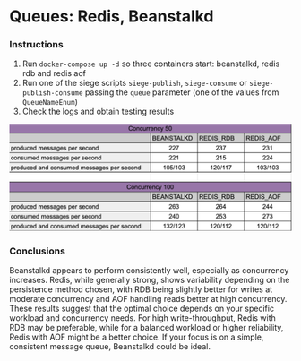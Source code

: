 # Queues: Redis, Beanstalkd

### Instructions
1. Run `docker-compose up -d` so three containers start: beanstalkd, redis rdb and redis aof
2. Run one of the siege scripts `siege-publish`, `siege-consume` or `siege-publish-consume` passing the `queue` parameter (one of the values from `QueueNameEnum`)
3. Check the logs and obtain testing results

![img.png](images/img.png)

### Conclusions
Beanstalkd appears to perform consistently well, especially as concurrency increases. 
Redis, while generally strong, shows variability depending on the persistence method chosen, with RDB being slightly better for writes at moderate concurrency and AOF handling reads better at high concurrency.
These results suggest that the optimal choice depends on your specific workload and concurrency needs. For high write-throughput, Redis with RDB may be preferable, while for a balanced workload or higher reliability, Redis with AOF might be a better choice. If your focus is on a simple, consistent message queue, Beanstalkd could be ideal.